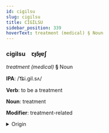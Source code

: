 ```yaml
---
id: cigilsu
slug: cigilsu
title: CİGİLSU
sidebar_position: 339
hoverText: treatment (medical) § Noun
---
```


### cigilsu&emsp;<span kind="abugida">ꞇɟꜿ͊ɟɐʃ</span>

*treatment (medical)* **§** Noun

**IPA**: /ˈt͡ɕi.gil.sʌ/

**Verb**: to be a treatment

**Noun**: treatment

**Modifier**: treatment-related

<details>
    <summary>Origin</summary>
    Malayalam ചികിത്സ cikitsa [t͡ʃiɡilsɐ]<br/>
    <em>Dravidian Language Family</em>
</details>